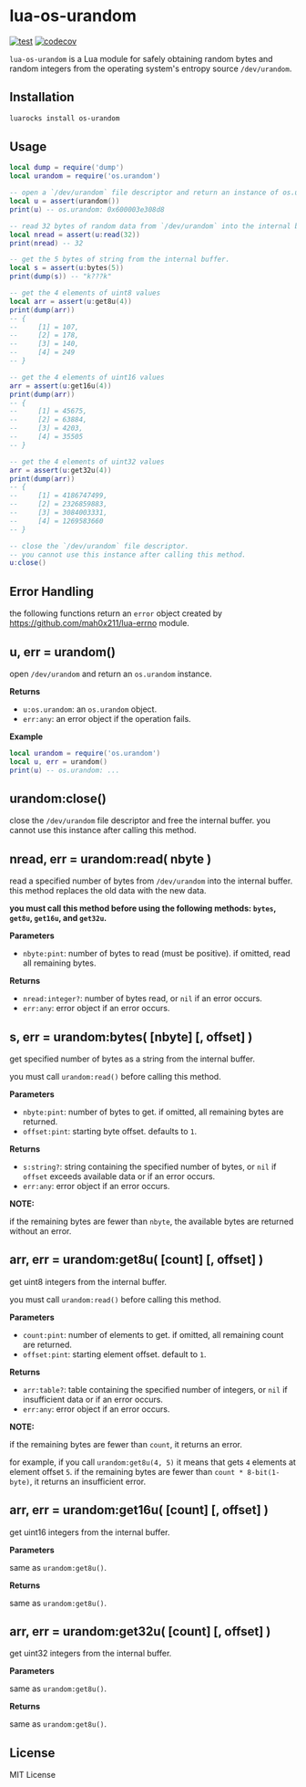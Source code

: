 # lua-os-urandom

[![test](https://github.com/mah0x211/lua-os-urandom/actions/workflows/test.yml/badge.svg)](https://github.com/mah0x211/lua-os-urandom/actions/workflows/test.yml)
[![codecov](https://codecov.io/gh/mah0x211/lua-os-urandom/branch/master/graph/badge.svg)](https://codecov.io/gh/mah0x211/lua-os-urandom)


`lua-os-urandom` is a Lua module for safely obtaining random bytes and random integers from the operating system's entropy source `/dev/urandom`.


## Installation

```sh
luarocks install os-urandom
```


## Usage

```lua
local dump = require('dump')
local urandom = require('os.urandom')

-- open a `/dev/urandom` file descriptor and return an instance of os.urandom
local u = assert(urandom())
print(u) -- os.urandom: 0x600003e308d8

-- read 32 bytes of random data from `/dev/urandom` into the internal buffer.
local nread = assert(u:read(32))
print(nread) -- 32

-- get the 5 bytes of string from the internal buffer.
local s = assert(u:bytes(5))
print(dump(s)) -- "k???k"

-- get the 4 elements of uint8 values
local arr = assert(u:get8u(4))
print(dump(arr))
-- {
--     [1] = 107,
--     [2] = 178,
--     [3] = 140,
--     [4] = 249
-- }

-- get the 4 elements of uint16 values
arr = assert(u:get16u(4))
print(dump(arr))
-- {
--     [1] = 45675,
--     [2] = 63884,
--     [3] = 4203,
--     [4] = 35505
-- }

-- get the 4 elements of uint32 values
arr = assert(u:get32u(4))
print(dump(arr))
-- {
--     [1] = 4186747499,
--     [2] = 2326859883,
--     [3] = 3084003331,
--     [4] = 1269583660
-- }

-- close the `/dev/urandom` file descriptor.
-- you cannot use this instance after calling this method.
u:close()
```


## Error Handling

the following functions return an `error` object created by https://github.com/mah0x211/lua-errno module.


## u, err = urandom()

open `/dev/urandom` and return an `os.urandom` instance.

**Returns**

- `u:os.urandom`: an `os.urandom` object.
- `err:any`: an error object if the operation fails.

**Example**

```lua
local urandom = require('os.urandom')
local u, err = urandom()
print(u) -- os.urandom: ...
```

## urandom:close()

close the `/dev/urandom` file descriptor and free the internal buffer. you cannot use this instance after calling this method.


## nread, err = urandom:read( nbyte )

read a specified number of bytes from `/dev/urandom` into the internal buffer. this method replaces the old data with the new data.

**you must call this method before using the following methods: `bytes`, `get8u`, `get16u`, and `get32u`.**

**Parameters**

- `nbyte:pint`: number of bytes to read (must be positive). if omitted, read all remaining bytes.

**Returns**

- `nread:integer?`: number of bytes read, or `nil` if an error occurs.
- `err:any`: error object if an error occurs.


## s, err = urandom:bytes( [nbyte] [, offset] )

get specified number of bytes as a string from the internal buffer. 

you must call `urandom:read()` before calling this method.

**Parameters**

- `nbyte:pint`: number of bytes to get. if omitted, all remaining bytes are returned.
- `offset:pint`: starting byte offset. defaults to `1`.

**Returns**

- `s:string?`: string containing the specified number of bytes, or `nil` if `offset` exceeds available data or if an error occurs.
- `err:any`: error object if an error occurs.

**NOTE:** 

if the remaining bytes are fewer than `nbyte`, the available bytes are returned without an error.


## arr, err = urandom:get8u( [count] [, offset] )

get uint8 integers from the internal buffer.

you must call `urandom:read()` before calling this method.

**Parameters**

- `count:pint`: number of elements to get. if omitted, all remaining count are returned.
- `offset:pint`: starting element offset. default to `1`.

**Returns**

- `arr:table?`: table containing the specified number of integers, or `nil` if insufficient data or if an error occurs.
- `err:any`: error object if an error occurs.

**NOTE:**

if the remaining bytes are fewer than `count`, it returns an error.

for example, if you call `urandom:get8u(4, 5)` it means that gets `4` elements at element offset `5`. if the remaining bytes are fewer than `count * 8-bit(1-byte)`, it returns an insufficient error.


## arr, err = urandom:get16u( [count] [, offset] )

get uint16 integers from the internal buffer.

**Parameters**

same as `urandom:get8u()`.

**Returns**

same as `urandom:get8u()`.


## arr, err = urandom:get32u( [count] [, offset] )

get uint32 integers from the internal buffer.

**Parameters**

same as `urandom:get8u()`.

**Returns**

same as `urandom:get8u()`.


## License

MIT License
